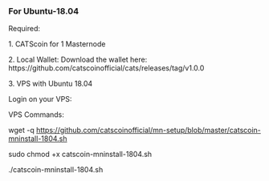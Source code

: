 ### For Ubuntu-18.04

<p>Required:<br>
<p>1. CATScoin for 1 Masternode <br>
<p>2. Local Wallet: Download the wallet here: https://github.com/catscoinofficial/cats/releases/tag/v1.0.0<br>
<p>3. VPS with Ubuntu 18.04<br>
  
  Login on your VPS: 
<p>VPS Commands:<br>

 wget -q https://github.com/catscoinofficial/mn-setup/blob/master/catscoin-mninstall-1804.sh 
<p>sudo chmod +x catscoin-mninstall-1804.sh <br>
<p>./catscoin-mninstall-1804.sh<br>
